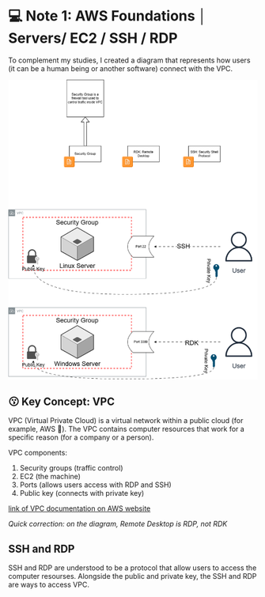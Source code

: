 
# 💻 Note 1: AWS Foundations │ Servers/ EC2 / SSH / RDP

To complement my studies, I created a diagram that represents how users (it can be a human being or another software) connect with the VPC.

![Diagram](Server_AWS_Study_Notes.png)

## 😗 Key Concept: VPC 
VPC (Virtual Private Cloud) is a virtual network within a public cloud (for example, AWS 🙂). The VPC contains computer resources that work for a specific reason (for a company or a person).

VPC components:
1. Security groups (traffic control)
2. EC2 (the machine)
3. Ports (allows users access with RDP and SSH)
4. Public key (connects with private key)


[link of VPC documentation on AWS website](https://docs.aws.amazon.com/vpc/latest/userguide/what-is-amazon-vpc.html)

*Quick correction: on the diagram, Remote Desktop is RDP, not RDK*

## SSH and RDP

SSH and RDP are understood to be a protocol that allow users to access the computer resourses. Alongside the public and private key, the SSH and RDP are ways to access VPC.



